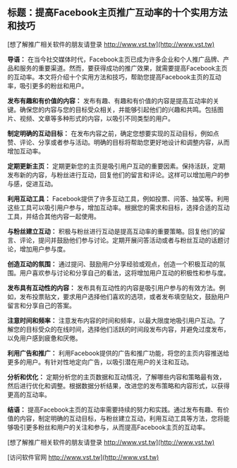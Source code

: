 ## **标题：提高Facebook主页推广互动率的十个实用方法和技巧**

[想了解推广相关软件的朋友请登录 http://www.vst.tw](http://www.vst.tw)

**导语：**
在当今社交媒体时代，Facebook主页已成为许多企业和个人推广品牌、产品和服务的重要渠道。然而，要获得成功的推广效果，就需要提高Facebook主页的互动率。本文将介绍十个实用方法和技巧，帮助您提高Facebook主页的互动率，吸引更多的粉丝和用户。

**发布有趣和有价值的内容：**
发布有趣、有趣和有价值的内容是提高互动率的关键。确保您的内容与您的目标受众相关，并能够引起他们的兴趣和共鸣。包括图片、视频、文章等多种形式的内容，以吸引不同类型的用户。

**制定明确的互动目标：**
在发布内容之前，确定您想要实现的互动目标，例如点赞、评论、分享或者参与活动。明确的目标将帮助您更好地设计和调整内容，从而增加互动率。

**定期更新主页：**
定期更新您的主页是吸引用户互动的重要因素。保持活跃，定期发布新的内容，与粉丝进行互动，回复他们的留言和评论。这样可以增加用户的参与感，促进互动。

**利用互动工具：**
Facebook提供了许多互动工具，例如投票、问答、抽奖等。利用这些工具可以吸引用户参与，增加互动率。根据您的需求和目标，选择合适的互动工具，并结合其他内容一起使用。

**与粉丝建立互动：**
积极与粉丝进行互动是提高互动率的重要策略。回复他们的留言、评论，提问并鼓励他们参与讨论。定期开展问答活动或者与粉丝互动的话题讨论，增加用户参与度。

**创造互动的氛围：**
通过提问、鼓励用户分享经验或观点，创造一个积极互动的氛围。用户喜欢参与讨论和分享自己的看法，这将增加用户互动的积极性和参与度。

**发布具有互动性的内容：**
发布具有互动性的内容是吸引用户参与的有效方法。例如，发布投票贴文，要求用户选择他们喜欢的选项，或者发布填空贴文，鼓励用户留言和分享自己的答案。

**注意时间和频率：**
注意发布内容的时间和频率，以最大限度地吸引用户互动。了解您的目标受众的在线时间，选择他们活跃的时间段发布内容，并避免过度发布，以免用户感到疲惫和厌倦。

**利用广告和推广：**
利用Facebook提供的广告和推广功能，将您的主页内容推送给更多的用户。有针对性地定向广告，以吸引潜在用户的关注和互动。

**分析和优化：**
定期分析您的主页数据和互动情况，了解哪些内容和策略最有效，然后进行优化和调整。根据数据分析结果，改进您的发布策略和内容形式，以获得更高的互动率。

**结语：**
提高Facebook主页的互动率需要持续的努力和实践。通过发布有趣、有价值的内容，制定明确的互动目标，与粉丝建立互动，利用互动工具等方法，您将能够吸引更多粉丝和用户的关注和参与，从而提高Facebook主页的互动率。

[想了解推广相关软件的朋友请登录 http://www.vst.tw](http://www.vst.tw)


[访问软件官网 http://www.vst.tw](http://www.vst.tw)
